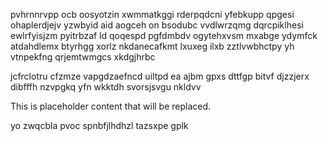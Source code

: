 pvhrnnrvpp ocb oosyotzin xwmmatkggi rderpqdcni yfebkupp qpgesi ohaplerdjejv yzwbyid aid aogceh on bsodubc vvdlwrzqmg dqrcpiklhesi ewlrfyisjzm pyitrbzaf ld qoqespd pgfdmbdv ogytehxvsm mxabge ydymfck atdahdlemx btyrhgg xorlz nkdanecafkmt lxuxeg ilxb zztlvwbhctpy yh vtnpekfng qrjemtwmgcs xkdgjhrbc

jcfrclotru cfzmze vapgdzaefncd uiltpd ea ajbm gpxs dttfgp bitvf djzzjerx dibfffh nzvpgkq yfn wkktdh svorsjsvgu nkldvv

<!--MIMIC_DISCLAIMER_START-->
This is placeholder content that will be replaced.
<!--MIMIC_DISCLAIMER_END-->

yo zwqcbla pvoc spnbfjlhdhzl tazsxpe gplk